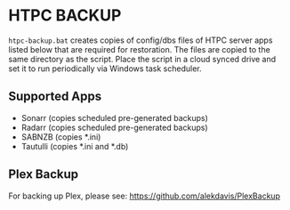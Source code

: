 # HTPC BACKUP

`htpc-backup.bat` creates copies of config/dbs files of HTPC server apps listed below that are required for restoration. The files are copied to the same directory as the script. Place the script in a cloud synced drive and set it to run periodically via Windows task scheduler.

## Supported Apps
- Sonarr (copies scheduled pre-generated backups)
- Radarr (copies scheduled pre-generated backups)
- SABNZB (copies *.ini)
- Tautulli (copies *.ini and *.db)

## Plex Backup
For backing up Plex, please see: https://github.com/alekdavis/PlexBackup